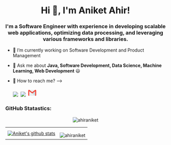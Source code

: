 <h1 align="center">Hi 👋, I'm Aniket Ahir!</h1>
<h3 align="center">I'm a Software Engineer with experience in developing scalable web applications, optimizing data processing, and leveraging various frameworks and libraries.</h3>

- 🔭 I’m currently working on Software Development and Product Management

- 💬 Ask me about **Java, Software Development, Data Science, Machine Learning, Web Development** 😃

- 📧 How to reach me? --> 
 <br><br>
<a href="https://www.linkedin.com/in/aniketahir/"><img src="http://clipart-library.com/image_gallery2/Linkedin-Download-PNG.png" width="29"></a>
&nbsp;<a href="https://www.kaggle.com/aniketahir"><img src="https://cdn3.iconfinder.com/data/icons/logos-and-brands-adobe/512/189_Kaggle-512.png" width="25"></a>
&nbsp;<a href="mailto:ahiraniket22@gmail.com"><img src="https://github.com/ahiraniket/ahiraniket/blob/master/gmail.png" width="25"></a>
<!--<h3 align="left">Languages and Tools I am familiar with:</h3>
<p align="left"> <a href="https://www.w3schools.com/css/" target="_blank"> <img src="https://devicons.github.io/devicon/devicon.git/icons/css3/css3-original-wordmark.svg" alt="css3" width="40" height="40"/> </a> <a href="https://www.w3.org/html/" target="_blank"> <img src="https://devicons.github.io/devicon/devicon.git/icons/html5/html5-original-wordmark.svg" alt="html5" width="40" height="40"/> </a> <a href="https://www.python.org" target="_blank"> <img src="https://devicons.github.io/devicon/devicon.git/icons/python/python-original.svg" alt="python" width="40" height="40"/> </a> <a href="https://reactjs.org/" target="_blank"> <img src="https://devicons.github.io/devicon/devicon.git/icons/react/react-original-wordmark.svg" alt="react" width="40" height="40"/> </a> <a href="https://sass-lang.com" target="_blank"> <img src="https://devicons.github.io/devicon/devicon.git/icons/sass/sass-original.svg" alt="sass" width="40" height="40"/> </a> <a href="https://scikit-learn.org/" target="_blank"> <img src="https://upload.wikimedia.org/wikipedia/commons/0/05/Scikit_learn_logo_small.svg" alt="scikit_learn" width="40" height="40"/> </a> </p>
<br>
<!--
<p align="center"><img align="left" src="https://github-readme-stats.vercel.app/api/top-langs?username=aniketahir&show_icons=true&theme=dark&title_color=0c0404&text_color=000000&bg_color=f8f8ff&locale=en&layout=compact" alt="aniketahir" /></p>
<p align="left"><img align="center" src="https://github-readme-streak-stats.herokuapp.com/?user=aniketahir&theme=default" alt="aniketahir" /></p> -->
### GitHub Statastics:
<!-- streak -->
<p align="center"><img align="center" src ="https://github-readme-streak-stats.herokuapp.com?user=ahiraniket&theme=rising-sun&hide_border=true&background=01006100" alt="ahiraniket" /></p>
<table>
	<tr>
		<td>
			<!-- Stats -->
			<a href="https://github.com/ahiraniket/github-readme-stats">
				<img align="center" src="https://github-readme-stats.vercel.app/api?username=ahiraniket&show_icons=true&include_all_commits=true&border_radius=0&title_color=166FE9&icon_color=57181C&text_color=ffffff&bg_color=0D1117&locale=en&hide_border=true&hide_title=true&rank_color=57181C" alt="Aniket's github stats" />
			</a>
		</td>
		<td>
			<!-- Languages -->
			<p align="right"><img align="right" src="https://github-readme-stats.vercel.app/api/top-langs?username=ahiraniket&show_icons=true&title_color=ffffff&icon_color=57181C&text_color=ffffff&bg_color=0D1117&locale=en&theme=default&card_width=450&border_radius=0&hide_border=true" alt="ahiraniket" /></p>
		</td>
</table>




<!-- 
title_color 166FE9
text_color 166FE9
icon_color 166FE9
bg_color ffffff
-->

